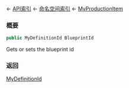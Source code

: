 ← [API索引](Api-Index) ← [命名空间索引](Namespace-Index) ← [MyProductionItem](Sandbox.ModAPI.Ingame.MyProductionItem)

### 概要

```csharp
public MyDefinitionId BlueprintId
```

Gets or sets the blueprint id

### 返回

[MyDefinitionId](VRage.Game.MyDefinitionId)

